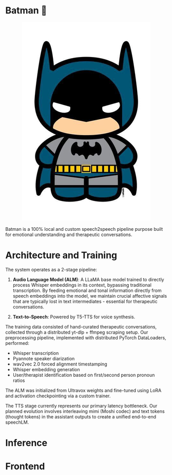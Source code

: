 # Batman 🦇

<p align="center"><img src="./assets/batman.jpg" alt="Batman"></p>

Batman is a 100% local and custom speech2speech pipeline purpose built for emotional understanding and therapeutic conversations.

# Architecture and Training

The system operates as a 2-stage pipeline:

1. **Audio Language Model (ALM)**: A LLaMA base model trained to directly process Whisper embeddings in its context, bypassing traditional transcription. By feeding emotional and tonal information directly from speech embeddings into the model, we maintain crucial affective signals that are typically lost in text intermediates - essential for therapeutic conversations.

2. **Text-to-Speech**: Powered by T5-TTS for voice synthesis.

The training data consisted of hand-curated therapeutic conversations, collected through a distributed yt-dlp + ffmpeg scraping setup. Our preprocessing pipeline, implemented with distributed PyTorch DataLoaders, performed:

- Whisper transcription
- Pyannote speaker diarization
- wav2vec 2.0 forced alignment timestamping
- Whisper embedding generation
- User/therapist identification based on first/second person pronoun ratios

The ALM was initialized from Ultravox weights and fine-tuned using LoRA and activation checkpointing via a custom trainer.

The TTS stage currently represents our primary latency bottleneck. Our planned evolution involves interleaving mimi (Moshi codec) and text tokens (thought tokens) in the assistant outputs to create a unified end-to-end speechLM.

# Inference

# Frontend

